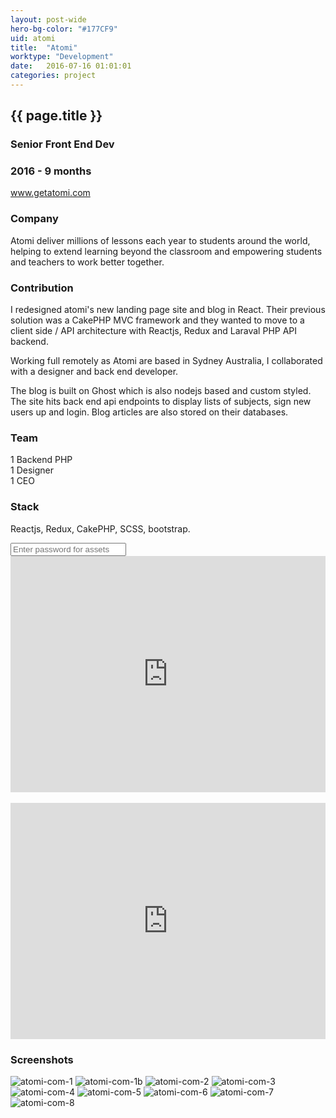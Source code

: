 ```yaml
---
layout: post-wide
hero-bg-color: "#177CF9"
uid: atomi
title:  "Atomi"
worktype: "Development"
date:   2016-07-16 01:01:01
categories: project
---
```


<div class="project-description">
  <div class="row clearfix">
    <div class="col">
      <h2 class="title">{{ page.title }}</h2>
      <h3>Senior Front End Dev</h3>
      <h3>2016 - 9 months</h3>
      <a class="project-link" href="http://www.getatomi.com">www.getatomi.com</a>
    </div>
    <div class="col">
      <h3>Company</h3>
      <p>
        Atomi deliver millions of lessons each year to students around the world, helping to extend learning beyond the classroom and empowering students and teachers to work better together.
      </p>
    </div>
    <div class="col">
      <h3>Contribution</h3>
      <p>
        I redesigned atomi's new landing page site and blog in React.  Their previous solution was a CakePHP MVC framework and they wanted to move to a client side / API architecture with Reactjs, Redux and Laraval PHP API backend.
      </p>
      <p>
        Working full remotely as Atomi are based in Sydney Australia, I collaborated with a designer and back end developer.
      </p>
      <p>
        The blog is built on Ghost which is also nodejs based and custom styled.  The site hits back end api endpoints to display lists of subjects, sign new users up and login.  Blog articles are also stored on their databases.
      </p>
    </div>
    <div class="col">
      <h3>Team</h3>
      <p>
        1 Backend PHP<br/>
        1 Designer<br/>
        1 CEO
      </p>
      <h3>Stack</h3>
      <p>
        Reactjs, Redux, CakePHP, SCSS, bootstrap.
      </p>
    </div>
  </div>
</div>


<div class="showcase__password__screen">
  <input type="password" id="showcase__password" value="" placeholder="Enter password for assets"/>
</div>

<div class="showcase passworded">
  <div style="position:relative;height:0;padding-bottom:75.0%"><iframe src="https://www.youtube.com/embed/AL2oF3oGcAY?ecver=2" width="480" height="360" frameborder="0" style="position:absolute;width:100%;height:100%;left:0" allowfullscreen></iframe></div>
  <br/>
  <div style="position:relative;height:0;padding-bottom:75.0%"><iframe src="https://www.youtube.com/embed/GO0Spv7KHuI?ecver=2" width="480" height="360" frameborder="0" style="position:absolute;width:100%;height:100%;left:0" allowfullscreen></iframe></div>

<h3>Screenshots</h3>
  <img src="/img/atomi/atomi-com-1.jpg" alt="atomi-com-1">
  <img src="/img/atomi/atomi-com-1b.jpg" alt="atomi-com-1b">
  <img src="/img/atomi/atomi-com-2.jpg" alt="atomi-com-2">
  <img src="/img/atomi/atomi-com-3.jpg" alt="atomi-com-3">
  <img src="/img/atomi/atomi-com-4.jpg" alt="atomi-com-4">
  <img src="/img/atomi/atomi-com-5.jpg" alt="atomi-com-5">
  <img src="/img/atomi/atomi-com-6.jpg" alt="atomi-com-6">
  <img src="/img/atomi/atomi-com-7.jpg" alt="atomi-com-7">
  <img src="/img/atomi/atomi-com-8.jpg" alt="atomi-com-8">
</div>
